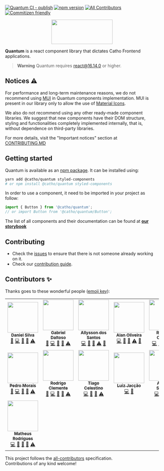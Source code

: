 [![Quantum CI - publish](https://github.com/catho/quantum/actions/workflows/actions-publish.yml/badge.svg)](https://github.com/catho/quantum/actions/workflows/actions-publish.yml)
[![npm version](https://badge.fury.io/js/%40catho%2Fquantum.svg)](https://badge.fury.io/js/%40catho%2Fquantum)
[![All Contributors](https://img.shields.io/badge/all_contributors-13-orange.svg?style=flat-square)](#contributors)
[![Commitizen friendly](https://img.shields.io/badge/commitizen-friendly-brightgreen.svg)](http://commitizen.github.io/cz-cli/)

<div align="center">
  <img src="https://assets.catho.com.br/quantum/quantum_logo.svg" height="80" width="200">
</div>

**Quantum** is a react component library that dictates Catho Frontend applications.

> **Warning**
> Quantum requires react@16.14.0 or higher.

## Notices ⚠️

For performance and long-term maintenance reasons, we do not recommend using [MUI](https://mui.com/material-ui/getting-started/) in Quantum components implementation. MUI is present in our library only to allow the use of [Material Icons](https://mui.com/material-ui/material-icons/).

We also do not recommend using any other ready-made component libraries. We suggest that new components have their DOM structure, styling and functionalities completely implemented internally, that is, without dependence on third-party libraries.

For more details, visit the "Important notices" section at [CONTRIBUTING.MD](https://github.com/catho/quantum/blob/master/CONTRIBUTING.MD#important-notices)

## Getting started

Quantum is available as an [npm package](https://github.com/catho/quantum/pkgs/npm/quantum). It can be installed using:

```sh
yarn add @catho/quantum styled-components
# or npm install @catho/quantum styled-components
```

In order to use a component, it need to be imported in your project as follow:

```jsx
import { Button } from '@catho/quantum';
// or import Button from '@catho/quantum/Button';
```

The list of all components and their documentation can be found at [**our storybook**](https://catho.github.io/quantum/)

## Contributing

- Check the [issues](https://github.com/catho/quantum/issues) to ensure that there is not someone already working on it.
- Check our [contribution guide](https://github.com/catho/quantum/blob/master/CONTRIBUTING.MD).

## Contributors ✨

Thanks goes to these wonderful people ([emoji key](https://allcontributors.org/docs/en/emoji-key)):

<!-- ALL-CONTRIBUTORS-LIST:START - Do not remove or modify this section -->
<!-- prettier-ignore-start -->
<!-- markdownlint-disable -->
<table>
  <tr>
    <td align="center"><a href="https://github.com/ddsilva"><img src="https://avatars1.githubusercontent.com/u/755101?v=4" width="100px;" alt=""/><br /><sub><b>Daniel Silva</b></sub></a><br /><a href="https://github.com/catho/quantum/commits?author=ddsilva" title="Documentation">📖</a> <a href="https://github.com/catho/quantum/commits?author=ddsilva" title="Code">💻</a> <a href="#ideas-ddsilva" title="Ideas, Planning, & Feedback">🤔</a> <a href="https://github.com/catho/quantum/pulls?q=is%3Apr+reviewed-by%3Addsilva" title="Reviewed Pull Requests">👀</a> <a href="https://github.com/catho/quantum/commits?author=ddsilva" title="Tests">⚠️</a></td>
    <td align="center"><a href="https://twitter.com/ggdaltoso"><img src="https://avatars0.githubusercontent.com/u/6536985?v=4" width="100px;" alt=""/><br /><sub><b>Gabriel Daltoso</b></sub></a><br /><a href="https://github.com/catho/quantum/commits?author=ggdaltoso" title="Documentation">📖</a> <a href="https://github.com/catho/quantum/commits?author=ggdaltoso" title="Code">💻</a> <a href="#ideas-ggdaltoso" title="Ideas, Planning, & Feedback">🤔</a> <a href="https://github.com/catho/quantum/pulls?q=is%3Apr+reviewed-by%3Aggdaltoso" title="Reviewed Pull Requests">👀</a> <a href="https://github.com/catho/quantum/commits?author=ggdaltoso" title="Tests">⚠️</a></td>
    <td align="center"><a href="https://twitter.com/_allyssonsantos"><img src="https://avatars1.githubusercontent.com/u/13424727?v=4" width="100px;" alt=""/><br /><sub><b>Allysson dos Santos</b></sub></a><br /><a href="https://github.com/catho/quantum/commits?author=allyssonsantos" title="Code">💻</a> <a href="https://github.com/catho/quantum/pulls?q=is%3Apr+reviewed-by%3Aallyssonsantos" title="Reviewed Pull Requests">👀</a> <a href="https://github.com/catho/quantum/commits?author=allyssonsantos" title="Documentation">📖</a> <a href="https://github.com/catho/quantum/commits?author=allyssonsantos" title="Tests">⚠️</a> <a href="#ideas-allyssonsantos" title="Ideas, Planning, & Feedback">🤔</a></td>
    <td align="center"><a href="https://github.com/alan-oliv"><img src="https://avatars3.githubusercontent.com/u/4368481?v=4" width="100px;" alt=""/><br /><sub><b>Alan Oliveira</b></sub></a><br /><a href="https://github.com/catho/quantum/commits?author=alan-oliv" title="Code">💻</a> <a href="https://github.com/catho/quantum/pulls?q=is%3Apr+reviewed-by%3Aalan-oliv" title="Reviewed Pull Requests">👀</a> <a href="https://github.com/catho/quantum/commits?author=alan-oliv" title="Documentation">📖</a> <a href="https://github.com/catho/quantum/commits?author=alan-oliv" title="Tests">⚠️</a> <a href="#ideas-alan-oliv" title="Ideas, Planning, & Feedback">🤔</a></td>
    <td align="center"><a href="https://github.com/rapahaeru"><img src="https://avatars3.githubusercontent.com/u/3389749?v=4" width="100px;" alt=""/><br /><sub><b>Raphael Oliveira</b></sub></a><br /><a href="https://github.com/catho/quantum/commits?author=rapahaeru" title="Code">💻</a> <a href="https://github.com/catho/quantum/pulls?q=is%3Apr+reviewed-by%3Arapahaeru" title="Reviewed Pull Requests">👀</a> <a href="https://github.com/catho/quantum/commits?author=rapahaeru" title="Documentation">📖</a> <a href="https://github.com/catho/quantum/commits?author=rapahaeru" title="Tests">⚠️</a> <a href="#ideas-rapahaeru" title="Ideas, Planning, & Feedback">🤔</a></td>
    <td align="center"><a href="https://github.com/renatogalvones"><img src="https://avatars0.githubusercontent.com/u/302819?s=400&v=4" width="100px;" alt=""/><br /><sub><b>Renato Galvão</b></sub></a><br /><a href="https://github.com/catho/quantum/commits?author=renatogalvones" title="Documentation">📖</a> <a href="https://github.com/catho/quantum/commits?author=renatogalvones" title="Code">💻</a> <a href="#ideas-renatogalvones" title="Ideas, Planning, & Feedback">🤔</a> <a href="https://github.com/catho/quantum/pulls?q=is%3Apr+reviewed-by%3Arenatogalvones" title="Reviewed Pull Requests">👀</a> <a href="https://github.com/catho/quantum/commits?author=renatogalvones" title="Tests">⚠️</a></td>
  </tr>
  <tr>
    <td align="center"><a href="https://github.com/pedrohmorais"><img src="https://avatars1.githubusercontent.com/u/16689908?s=400&v=4" width="100px;" alt=""/><br /><sub><b>Pedro Morais</b></sub></a><br /><a href="https://github.com/catho/quantum/commits?author=pedrohmorais" title="Documentation">📖</a> <a href="https://github.com/catho/quantum/commits?author=pedrohmorais" title="Code">💻</a> <a href="#ideas-pedrohmorais" title="Ideas, Planning, & Feedback">🤔</a> <a href="https://github.com/catho/quantum/pulls?q=is%3Apr+reviewed-by%3Apedrohmorais" title="Reviewed Pull Requests">👀</a> <a href="https://github.com/catho/quantum/commits?author=pedrohmorais" title="Tests">⚠️</a></td>
    <td align="center"><a href="https://github.com/rodrigoclemente"><img src="https://avatars3.githubusercontent.com/u/45388027?s=400&v=4" width="100px;" alt=""/><br /><sub><b>Rodrigo Clemente</b></sub></a><br /><a href="https://github.com/catho/quantum/commits?author=rodrigoclemente" title="Documentation">📖</a> <a href="https://github.com/catho/quantum/commits?author=rodrigoclemente" title="Code">💻</a> <a href="#ideas-rodrigoclemente" title="Ideas, Planning, & Feedback">🤔</a> <a href="https://github.com/catho/quantum/pulls?q=is%3Apr+reviewed-by%3Arodrigoclemente" title="Reviewed Pull Requests">👀</a> <a href="https://github.com/catho/quantum/commits?author=rodrigoclemente" title="Tests">⚠️</a></td>
    <td align="center"><a href="https://github.com/tcelestino"><img src="https://avatars3.githubusercontent.com/u/190265?s=400&v=4" width="100px;" alt=""/><br /><sub><b>Tiago Celestino</b></sub></a><br /><a href="https://github.com/catho/quantum/commits?author=tcelestino" title="Code">💻</a> <a href="#ideas-tcelestino" title="Ideas, Planning, & Feedback">🤔</a> <a href="https://github.com/catho/quantum/pulls?q=is%3Apr+reviewed-by%3Atcelestino" title="Reviewed Pull Requests">👀</a> <a href="https://github.com/catho/quantum/commits?author=tcelestino" title="Tests">⚠️</a></td>
    <td align="center"><a href="https://github.com/luizjaccao"><img src="https://avatars2.githubusercontent.com/u/36733015?s=400&v=4" width="100px;" alt=""/><br /><sub><b>Luiz Jacção</b></sub></a><br /><a href="https://github.com/catho/quantum/commits?author=luizjaccao" title="Code">💻</a> <a href="https://github.com/catho/quantum/pulls?q=is%3Apr+reviewed-by%3Aluizjaccao" title="Reviewed Pull Requests">👀</a></td>
    <td align="center"><a href="https://github.com/alisson-suzigan"><img src="https://avatars2.githubusercontent.com/u/5255042?s=400&v=4" width="100px;" alt=""/><br /><sub><b>Alisson Suzigan</b></sub></a><br /><a href="https://github.com/catho/quantum/commits?author=alisson-suzigan" title="Code">💻</a> <a href="#ideas-alisson-suzigan" title="Ideas, Planning, & Feedback">🤔</a> <a href="https://github.com/catho/quantum/pulls?q=is%3Apr+reviewed-by%3Aalisson-suzigan" title="Reviewed Pull Requests">👀</a> <a href="https://github.com/catho/quantum/commits?author=alisson-suzigan" title="Tests">⚠️</a></td>
    <td align="center"><a href="https://github.com/toncabral88"><img src="https://avatars.githubusercontent.com/u/82893321?v=4" width="100px;" alt=""/><br /><sub><b>Ton Cabral</b></sub></a><br /><a href="https://github.com/catho/quantum/commits?author=toncabral88" title="Code">💻</a>
    <a href="https://github.com/catho/quantum/commits?author=toncabral88" title="Documentation">📖</a> <a href="#ideas-toncabral88" title="Ideas, Planning, & Feedback">🤔</a> <a href="https://github.com/catho/quantum/pulls?q=is%3Apr+reviewed-by%3Atoncabral88" title="Reviewed Pull Requests">👀</a> <a href="https://github.com/catho/quantum/commits?author=toncabral88" title="Tests">⚠️</a></td>
  </tr>
  <tr>
  <td align="center"><a href="https://github.com/matheusrpp"><img src="https://avatars.githubusercontent.com/u/85566581?v=4" width="100px;" alt=""/><br /><sub><b>Matheus Rodrigues</b></sub></a><br /><a href="https://github.com/catho/quantum/commits?author=toncabral88" title="Code">💻</a>
    <a href="https://github.com/catho/quantum/commits?author=matheusrpp" title="Documentation">📖</a> <a href="#ideas-matheusrpp" title="Ideas, Planning, & Feedback">🤔</a> <a href="https://github.com/catho/quantum/pulls?q=is%3Apr+reviewed-by%3Amatheusrpp" title="Reviewed Pull Requests">👀</a> <a href="https://github.com/catho/quantum/commits?author=matheusrpp" title="Tests">⚠️</a></td></tr>
</table>

<!-- markdownlint-enable -->
<!-- prettier-ignore-end -->

<!-- ALL-CONTRIBUTORS-LIST:END -->

This project follows the [all-contributors](https://github.com/all-contributors/all-contributors) specification.
<br>Contributions of any kind welcome!
